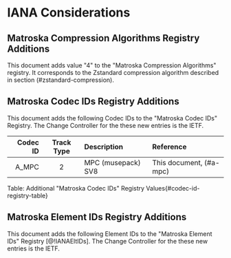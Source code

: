 # IANA Considerations

## Matroska Compression Algorithms Registry Additions

This document adds value "4" to the "Matroska Compression Algorithms" registry.
It corresponds to the Zstandard compression algorithm described in section (#zstandard-compression).

## Matroska Codec IDs Registry Additions

This document adds the following Codec IDs to the "Matroska Codec IDs" Registry.
The Change Controller for the these new entries is the IETF.

Codec ID | Track Type | Description            | Reference
--------:|:----------:|:-----------------------|:------------------------------
A_MPC | 2 | MPC (musepack) SV8 | This document, (#a-mpc)
Table: Additional "Matroska Codec IDs" Registry Values{#codec-id-registry-table}

## Matroska Element IDs Registry Additions

This document adds the following Element IDs to the "Matroska Element IDs" Registry [@!IANAEltIDs].
The Change Controller for the these new entries is the IETF.

